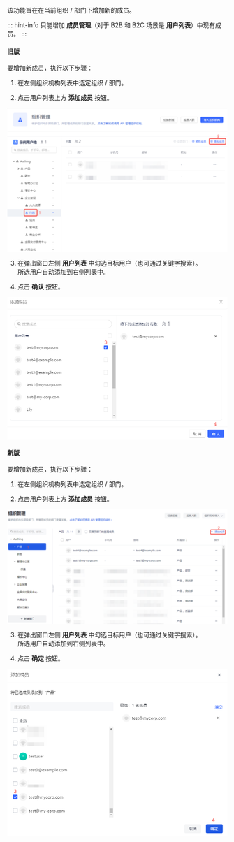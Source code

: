 该功能旨在在当前组织 / 部门下增加新的成员。

::: hint-info
只能增加 **成员管理**（对于 B2B 和 B2C 场景是 **用户列表**）中现有成员。
:::

#### 旧版

要增加新成员，执行以下步骤：

1. 在左侧组织机构列表中选定组织 / 部门。

2. 点击用户列表上方 **添加成员** 按钮。

<img src="../../images/add-employee-to-department-old.png" style="display:block;margin: 0 auto;">

3. 在弹出窗口左侧 **用户列表** 中勾选目标用户（也可通过关键字搜索）。</br>所选用户自动添加到右侧列表中。

4. 点击 **确认** 按钮。

<img src="../../images/add-employee-to-department-old2.png" style="display:block;margin: 0 auto;">

#### 新版

要增加新成员，执行以下步骤：

1. 在左侧组织机构列表中选定组织 / 部门。

2. 点击用户列表上方 **添加成员** 按钮。

<img src="../../images/add-employee-to-department-new.png" style="display:block;margin: 0 auto;">

3. 在弹出窗口左侧 **用户列表** 中勾选目标用户（也可通过关键字搜索）。</br>所选用户自动添加到右侧列表中。

4. 点击 **确定** 按钮。

<img src="../../images/add-employee-to-department-new2.png" style="display:block;margin: 0 auto;">